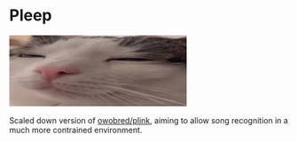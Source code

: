 # Pleep
![pleeping cat](media/pleep.webp)

Scaled down version of [owobred/plink](https://github.com/owobred/plink), aiming to allow song recognition in a much more contrained environment.